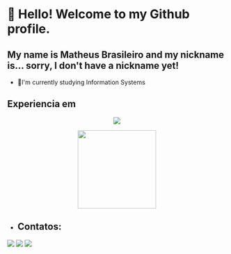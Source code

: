# 👋 Hello! Welcome to my Github profile.
## My name is Matheus Brasileiro and my nickname is... sorry, I don't have a nickname yet!
- 🔭I'm currently studying Information Systems

## Experiencia em
<div>
  <p align="center">
  <a href="https://skillicons.dev">
    <img src="https://skillicons.dev/icons?i=c,cpp,cs,js,py,dotnet,mysql,sqlite,docker,html,css,ubuntu&perline=5" />
  </a>
</p>
</div>


<div align="center">
<a href="https://github.com/MATHEUSBRr">
    <img loading="lazy" height="180em" src="https://github-readme-stats.vercel.app/api/top-langs/?username=MATHEUSBRr&layout=compact&theme=dracula"/>
  </a> 
</div>


- ## Contatos:

<div>
<a href="https://instagram.com/matheus__br" target="_blank"><img loading="lazy" src="https://img.shields.io/badge/-Instagram-%23E4405F?style=for-the-badge&logo=instagram&logoColor=white" target="_blank"></a>
<a href = "mailto: matheusfbras@gmail.com"><img loading="lazy" src="https://img.shields.io/badge/Gmail-D14836?style=for-the-badge&logo=gmail&logoColor=white" target="_blank"></a>
<a href="https://www.linkedin.com/in/matheus-franklin-brasileiro-4b237527b/"><img src="https://img.shields.io/badge/-LinkedIn-%230077B5?style=for-the-badge&logo=linkedin&logoColor=white" target="_blank"></a>  
</div>
